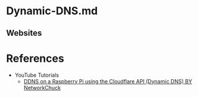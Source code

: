 # Dynamic-DNS.md

## Websites

# References

* YouTube Tutorials
  * [DDNS on a Raspberry Pi using the Cloudflare API (Dynamic DNS) BY NetworkChuck](https://www.youtube.com/watch?v=rI-XxnyWFnM)
